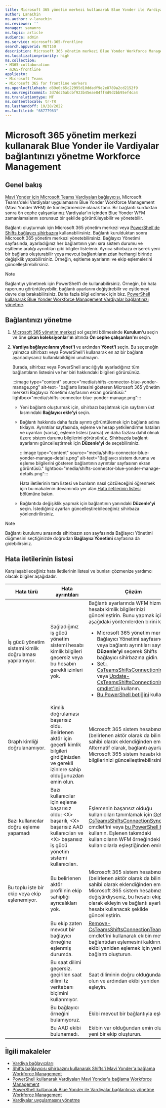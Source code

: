 ```yaml
---
title: Microsoft 365 yönetim merkezi kullanarak Blue Yonder ile Vardiyalar bağlantınızı yönetme Workforce Management
author: LanaChin
ms.author: v-lanachin
ms.reviewer: ''
manager: samanro
ms.topic: article
audience: admin
ms.service: microsoft-365-frontline
search.appverid: MET150
description: Microsoft 365 yönetim merkezi Blue Yonder Workforce Management vardiyalar bağlantınızı yönetmeyi öğrenin.
ms.localizationpriority: high
ms.collection:
- M365-collaboration
- m365-frontline
appliesto:
- Microsoft Teams
- Microsoft 365 for frontline workers
ms.openlocfilehash: d89e0c65c22995d10ddadf9e2e8789a2cd2152f9
ms.sourcegitcommit: 3d7dd25abcbf923b45eae84ff4d9d2bb95ef4ca4
ms.translationtype: MT
ms.contentlocale: tr-TR
ms.lasthandoff: 10/28/2022
ms.locfileid: "68777963"
---
```

# <a name="use-the-microsoft-365-admin-center-to-manage-your-shifts-connection-to-blue-yonder-workforce-management"></a>Microsoft 365 yönetim merkezi kullanarak Blue Yonder ile Vardiyalar bağlantınızı yönetme Workforce Management

## <a name="overview"></a>Genel bakış

[Mavi Yonder için Microsoft Teams Vardiyaları bağlayıcısı](shifts-connectors.md#microsoft-teams-shifts-connector-for-blue-yonder), Microsoft Teams'deki Vardiyalar uygulamasını Blue Yonder Workforce Management (Mavi Yonder WFM) ile tümleştirmenize olanak tanır. Bir bağlantı kurduktan sonra ön cephe çalışanlarınız Vardiyalar'ın içinden Blue Yonder WFM zamanlamalarını sorunsuz bir şekilde görüntüleyebilir ve yönetebilir.

Bağlantı oluşturmak için Microsoft 365 yönetim merkezi veya [PowerShell'de](shifts-connector-blue-yonder-powershell-setup.md) [Shifts bağlayıcı sihirbazını](shifts-connector-wizard.md) kullanabilirsiniz. Bağlantı kurulduktan sonra Microsoft 365 yönetim merkezi yönetebilirsiniz. Bağlayıcı Yönetimi sayfasında, ayarladığınız her bağlantının yanı sıra sistem durumu ve eşitleme aralığı ayrıntıları gibi bilgiler listelenir. Ayrıca sihirbaza erişerek yeni bir bağlantı oluşturabilir veya mevcut bağlantılarınızdan herhangi birinde değişiklik yapabilirsiniz. Örneğin, eşitleme ayarlarını ve ekip eşlemelerini güncelleştirebilirsiniz.

> [!NOTE]
> Bağlantıyı yönetmek için PowerShell'i de kullanabilirsiniz. Örneğin, bir hata raporunu görüntüleyebilir, bağlantı ayarlarını değiştirebilir ve eşitlemeyi devre dışı bırakabilirsiniz. Daha fazla bilgi edinmek için bkz. [PowerShell kullanarak Blue Yonder Workforce Management Vardiyalar bağlantınızı yönetme](shifts-connector-powershell-manage.md).

## <a name="manage-your-connection"></a>Bağlantınızı yönetme

1. [Microsoft 365 yönetim merkezi](https://admin.microsoft.com/) sol gezinti bölmesinde **Kurulum'u** seçin ve öne **çıkan koleksiyonlar'ın** altında **Ön cephe çalışanları'nı** seçin.
2. **Vardiya bağlayıcılarını yönet'i** ve ardından **Yönet'i** seçin. Bu seçeneğin yalnızca sihirbazı veya PowerShell'i kullanarak en az bir bağlantı ayarladıysanız kullanılabildiğini unutmayın.

    Burada, sihirbaz veya PowerShell aracılığıyla ayarladığınız tüm bağlantıların listesini ve her biri hakkındaki bilgileri görürsünüz. 

    :::image type="content" source="media/shifts-connector-blue-yonder-manage.png" alt-text="bağlantı listesini gösteren Microsoft 365 yönetim merkezi Bağlayıcı Yönetimi sayfasının ekran görüntüsü." lightbox="media/shifts-connector-blue-yonder-manage.png":::

    - Yeni bağlantı oluşturmak için, sihirbazı başlatmak için sayfanın üst kısmındaki **Bağlayıcı ekle'yi** seçin.
    - Bağlantı hakkında daha fazla ayrıntı görüntülemek için bağlantı adına tıklayın. Ayrıntılar sayfasında, eşleme ve hesap yetkilendirme hataları ve uyarıları (varsa), eşleme listesi (varsa) ve daha fazlası dahil olmak üzere sistem durumu bilgilerini görürsünüz. Sihirbazda bağlantı ayarlarını güncelleştirmek için **Düzenle'yi** de seçebilirsiniz.

      :::image type="content" source="media/shifts-connector-blue-yonder-manage-details.png" alt-text="Bağlayıcı sistem durumu ve eşleme bilgilerini gösteren bağlantının ayrıntılar sayfasının ekran görüntüsü." lightbox="media/shifts-connector-blue-yonder-manage-details.png":::

        Hata iletilerinin tam listesi ve bunların nasıl çözüleceğini öğrenmek için bu makalenin devamında yer alan [Hata iletilerinin listesi](#list-of-error-messages) bölümüne bakın.

    - Bağlantıda değişiklik yapmak için bağlantının yanındaki **Düzenle'yi** seçin. İstediğiniz ayarları güncelleştirebileceğiniz sihirbaza yönlendirilirsiniz.
  
> [!NOTE]
> Bağlantı kurulumu sırasında sihirbazın son sayfasında Bağlayıcı Yönetimi düğmesini seçtiğinizde doğrudan **Bağlayıcı Yönetimi** sayfasına da gidebilirsiniz.

## <a name="list-of-error-messages"></a>Hata iletilerinin listesi

Karşılaşabileceğiniz hata iletilerinin listesi ve bunları çözmenize yardımcı olacak bilgiler aşağıdadır.

|Hata türü |Hata ayrıntıları |Çözüm |
|---------|---------|---------|
|İş gücü yönetim sistemi kimlik doğrulaması yapılamıyor.|Sağladığınız iş gücü yönetim sistemi hesabı kimlik bilgileri geçersiz veya bu hesabın gerekli izinleri yok.|Bağlantı ayarlarında WFM hizmet hesabı kimlik bilgilerinizi güncelleştirin. Bunu yapmak için aşağıdaki yöntemlerden birini kullanın.<ul><li>Microsoft 365 yönetim merkezi Bağlayıcı Yönetimi sayfasında veya bağlantı ayrıntıları sayfasında **Düzenle'yi** seçerek Shifts bağlayıcı sihirbazına gidin.</li><li>[Set-CsTeamsShiftsConnectionInstance](/powershell/module/teams/set-csteamsshiftsconnectioninstance) veya [Update-CsTeamsShiftsConnectionInstance cmdlet'ini](/powershell/module/teams/update-csteamsshiftsconnectioninstance) kullanın.</li><li>[Bu PowerShell betiğini](shifts-connector-powershell-manage.md#change-connection-settings) kullanın.</li></ul>|
|Graph kimliği doğrulanamıyor. |Kimlik doğrulaması başarısız oldu. Belirlenen aktör için geçerli kimlik bilgileri girdiğinizden ve gerekli izinlere sahip olduğunuzdan emin olun.|Microsoft 365 sistem hesabınızın (belirlenen aktör olarak da bilinir) ekip sahibi olarak eklendiğinden emin olun.<br> Alternatif olarak, bağlantı ayarlarında Microsoft 365 sistem hesabı kimlik bilgilerinizi güncelleştirebilirsiniz.|
|Bazı kullanıcılar doğru eşleme yapamadı|Bazı kullanıcılar için eşleme başarısız oldu: \<X\> başarılı, \<X\> başarısız AAD kullanıcıları ve \<X\> başarısız iş gücü yönetim sistemi kullanıcıları.|Eşlemenin başarısız olduğu kullanıcıları tanımlamak için [Get-CsTeamsShiftsConnectionSyncResult](/powershell/module/teams/get-csteamsshiftsconnectionsyncresult) cmdlet'ini veya [bu PowerShell betiğini](shifts-connector-powershell-manage.md#user-mapping-errors) kullanın. Eşlenen takımdaki kullanıcıların WFM örneğindeki kullanıcılarla eşleştiğinden emin olun.|
|Bu toplu işte bir ekip veya ekip eşlenemiyor. |Bu belirlenen aktör profilinin ekip sahipliği ayrıcalıkları yok. |Microsoft 365 sistem hesabınızın (belirlenen aktör olarak da bilinir) ekip sahibi olarak eklendiğinden emin olun.<br>Microsoft 365 sistem hesabınızı değiştirdiyseniz, bu hesabı ekip sahibi olarak ekleyin ve bağlantı ayarlarını bu hesabı kullanacak şekilde güncelleştirin.|
|    |Bu ekip zaten mevcut bir bağlayıcı örneğine eşlenmiş durumda. |[Remove-CsTeamsShiftsConnectionTeamMap](/powershell/module/teams/remove-csteamsshiftsconnectionteammap) cmdlet'ini kullanarak ekibin mevcut bağlantıdan eşlemesini kaldırın. Ya da ekibi yeniden eşlemek için yeni bir bağlantı oluşturun.|
|    |Bu saat dilimi geçersiz. geçirilen saat dilimi tz veritabanı biçimini kullanmıyor.|Saat diliminin doğru olduğundan emin olun ve ardından ekibi yeniden eşleyin.|
|    |Bu bağlayıcı örneğini bulamıyoruz.|Ekibi mevcut bir bağlantıyla eşleyin.|
|    |Bu AAD ekibi bulunamadı.|Ekibin var olduğundan emin olun veya yeni bir ekip oluşturun.|

## <a name="related-articles"></a>İlgili makaleler

- [Vardiya bağlayıcıları](shifts-connectors.md)
- [Shifts bağlayıcısı sihirbazını kullanarak Shifts'i Mavi Yonder'a bağlama Workforce Management](shifts-connector-wizard.md)
- [PowerShell kullanarak Vardiyaları Mavi Yonder'a bağlama Workforce Management](shifts-connector-blue-yonder-powershell-setup.md)
- [PowerShell kullanarak Blue Yonder ile Vardiyalar bağlantınızı yönetme Workforce Management](shifts-connector-powershell-manage.md)
- [Vardiyalar uygulamasını yönetme](/microsoftteams/expand-teams-across-your-org/shifts/manage-the-shifts-app-for-your-organization-in-teams?bc=/microsoft-365/frontline/breadcrumb/toc.json&toc=/microsoft-365/frontline/toc.json)
